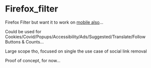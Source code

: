 # Firefox_filter

<!--
Initial:
https://github.com/mozilla-mobile/reference-browser/discussions/2540#discussioncomment-7614646
-->
Firefox Filter but want it to work on [mobile also](https://github.com/mozilla-mobile/reference-browser/discussions/2540#discussioncomment-7614646)...

Could be used for Cookies/Covid/Popups/Accessibility/Ads/Suggested/Translate/Follow Buttons & Counts... 

Large scope tho, focused on single the use case of social link removal

Proof of concept, for now...

